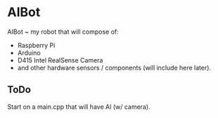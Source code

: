 # AIBot
AIBot ~ my robot that will compose of:
- Raspberry Pi
- Arduino
- D415 Intel RealSense Camera
- and other hardware sensors / components (will include here later).



## ToDo
Start on a main.cpp that will have AI (w/ camera).
